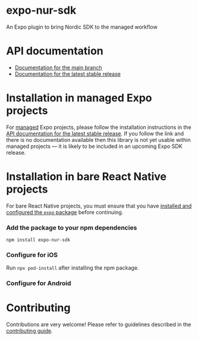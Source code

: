 # expo-nur-sdk

An Expo plugin to bring Nordic SDK to the managed workflow

# API documentation

- [Documentation for the main branch](https://github.com/expo/expo/blob/main/docs/pages/versions/unversioned/sdk/nur-sdk.md)
- [Documentation for the latest stable release](https://docs.expo.dev/versions/latest/sdk/nur-sdk/)

# Installation in managed Expo projects

For [managed](https://docs.expo.dev/archive/managed-vs-bare/) Expo projects, please follow the installation instructions in the [API documentation for the latest stable release](#api-documentation). If you follow the link and there is no documentation available then this library is not yet usable within managed projects &mdash; it is likely to be included in an upcoming Expo SDK release.

# Installation in bare React Native projects

For bare React Native projects, you must ensure that you have [installed and configured the `expo` package](https://docs.expo.dev/bare/installing-expo-modules/) before continuing.

### Add the package to your npm dependencies

```
npm install expo-nur-sdk
```

### Configure for iOS

Run `npx pod-install` after installing the npm package.


### Configure for Android



# Contributing

Contributions are very welcome! Please refer to guidelines described in the [contributing guide]( https://github.com/expo/expo#contributing).
